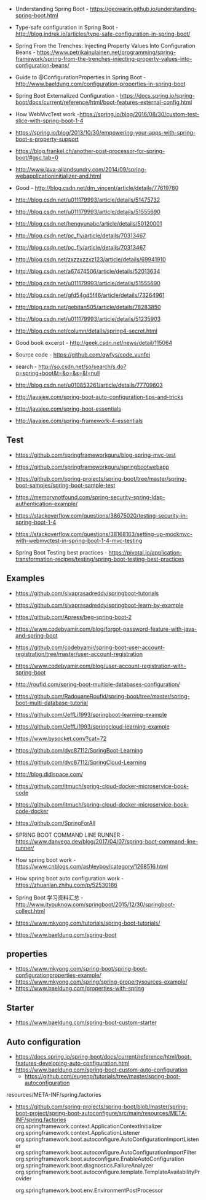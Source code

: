 
* Understanding Spring Boot - https://geowarin.github.io/understanding-spring-boot.html
* Type-safe configuration in Spring Boot - http://blog.indrek.io/articles/type-safe-configuration-in-spring-boot/
* Spring From the Trenches: Injecting Property Values Into Configuration Beans - https://www.petrikainulainen.net/programming/spring-framework/spring-from-the-trenches-injecting-property-values-into-configuration-beans/
* Guide to @ConfigurationProperties in Spring Boot - http://www.baeldung.com/configuration-properties-in-spring-boot

* Spring Boot Externalized Configuration - https://docs.spring.io/spring-boot/docs/current/reference/html/boot-features-external-config.html

* How WebMvcTest work -https://spring.io/blog/2016/08/30/custom-test-slice-with-spring-boot-1-4

* https://spring.io/blog/2013/10/30/empowering-your-apps-with-spring-boot-s-property-support

* https://blog.frankel.ch/another-post-processor-for-spring-boot/#gsc.tab=0

* http://www.java-allandsundry.com/2014/09/spring-webapplicationinitializer-and.html

* Good - http://blog.csdn.net/dm_vincent/article/details/77619780

* http://blog.csdn.net/u011179993/article/details/51475732
* http://blog.csdn.net/u011179993/article/details/51555690
* http://blog.csdn.net/hengyunabc/article/details/50120001
* http://blog.csdn.net/pc_fly/article/details/70313467
* http://blog.csdn.net/pc_fly/article/details/70313467
* http://blog.csdn.net/zxzzxzzxz123/article/details/69941910
* http://blog.csdn.net/a67474506/article/details/52013634

* http://blog.csdn.net/u011179993/article/details/51555690

* http://blog.csdn.net/gfd54gd5f46/article/details/73264961

* http://blog.csdn.net/gebitan505/article/details/78283850

* http://blog.csdn.net/u011179993/article/details/51235903

* http://blog.csdn.net/column/details/spring4-secret.html

* Good book excerpt - http://geek.csdn.net/news/detail/115064
* Source code - https://github.com/qwfys/code_yunfei

* search - http://so.csdn.net/so/search/s.do?q=spring+boot&t=&o=&s=&l=null


* http://blog.csdn.net/u010853261/article/details/77709603

* http://javajee.com/spring-boot-auto-configuration-tips-and-tricks
* http://javajee.com/spring-boot-essentials
* http://javajee.com/spring-framework-4-essentials


## Test
* https://github.com/springframeworkguru/blog-spring-mvc-test
* https://github.com/springframeworkguru/springbootwebapp
* https://github.com/spring-projects/spring-boot/tree/master/spring-boot-samples/spring-boot-sample-test
* https://memorynotfound.com/spring-security-spring-ldap-authentication-example/

* https://stackoverflow.com/questions/38675020/testing-security-in-spring-boot-1-4
* https://stackoverflow.com/questions/38168163/setting-up-mockmvc-with-webmvctest-in-spring-boot-1-4-mvc-testing
* Spring Boot Testing best practices - https://pivotal.io/application-transformation-recipes/testing/spring-boot-testing-best-practices


## Examples
* https://github.com/sivaprasadreddy/springboot-tutorials
* https://github.com/sivaprasadreddy/springboot-learn-by-example
* https://github.com/Apress/beg-spring-boot-2

* https://www.codebyamir.com/blog/forgot-password-feature-with-java-and-spring-boot
* https://github.com/codebyamir/spring-boot-user-account-registration/tree/master/user-account-registration
* https://www.codebyamir.com/blog/user-account-registration-with-spring-boot


* http://roufid.com/spring-boot-multiple-databases-configuration/
* https://github.com/RadouaneRoufid/spring-boot/tree/master/spring-boot-multi-database-tutorial


* https://github.com/JeffLi1993/springboot-learning-example
* https://github.com/JeffLi1993/springcloud-learning-example 
* https://www.bysocket.com/?cat=72

* https://github.com/dyc87112/SpringBoot-Learning
* https://github.com/dyc87112/SpringCloud-Learning
* http://blog.didispace.com/

* https://github.com/itmuch/spring-cloud-docker-microservice-book-code
* https://github.com/itmuch/spring-cloud-docker-microservice-book-code-docker


* https://github.com/SpringForAll

* SPRING BOOT COMMAND LINE RUNNER - https://www.danvega.dev/blog/2017/04/07/spring-boot-command-line-runner/

* How spring boot work - https://www.cnblogs.com/ashleyboy/category/1268516.html
* How spring boot auto configuration work - https://zhuanlan.zhihu.com/p/52530186


* Spring Boot 学习资料汇总 - http://www.ityouknow.com/springboot/2015/12/30/springboot-collect.html
* https://www.mkyong.com/tutorials/spring-boot-tutorials/
* https://www.baeldung.com/spring-boot

## properties
* https://www.mkyong.com/spring-boot/spring-boot-configurationproperties-example/
* https://www.mkyong.com/spring/spring-propertysources-example/
* https://www.baeldung.com/properties-with-spring

## Starter
* https://www.baeldung.com/spring-boot-custom-starter

## Auto configuration
* https://docs.spring.io/spring-boot/docs/current/reference/html/boot-features-developing-auto-configuration.html
* https://www.baeldung.com/spring-boot-custom-auto-configuration
  * https://github.com/eugenp/tutorials/tree/master/spring-boot-autoconfiguration
  
resources/META-INF/spring.factories
* https://github.com/spring-projects/spring-boot/blob/master/spring-boot-project/spring-boot-autoconfigure/src/main/resources/META-INF/spring.factories
  org.springframework.context.ApplicationContextInitializer
  org.springframework.context.ApplicationListener
  org.springframework.boot.autoconfigure.AutoConfigurationImportListener
  org.springframework.boot.autoconfigure.AutoConfigurationImportFilter
   org.springframework.boot.autoconfigure.EnableAutoConfiguration
  org.springframework.boot.diagnostics.FailureAnalyzer
  org.springframework.boot.autoconfigure.template.TemplateAvailabilityProvider
 
  org.springframework.boot.env.EnvironmentPostProcessor
  

